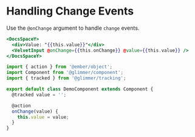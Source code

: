 # Handling Change Events

Use the `@onChange` argument to handle `change` events.

```hbs template
<DocsSpaceY>
  <div>Value: "{{this.value}}"</div>
  <VelvetInput @onChange={{this.onChange}} @value={{this.value}} />
</DocsSpaceY>
```

```js component
import { action } from '@ember/object';
import Component from '@glimmer/component';
import { tracked } from '@glimmer/tracking';

export default class DemoComponent extends Component {
  @tracked value = '';

  @action
  onChange(value) {
    this.value = value;
  }
}
```

